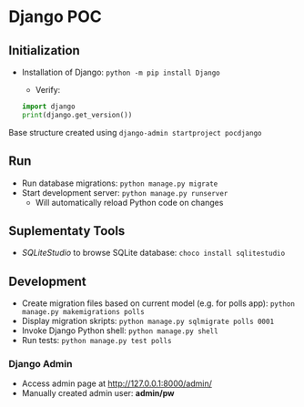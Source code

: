 # Django POC

## Initialization

* Installation of Django: `python -m pip install Django`
    * Verify: 
    
    ```Python
    import django
    print(django.get_version())
    ```

Base structure created using `django-admin startproject pocdjango` 

## Run

* Run database migrations: `python manage.py migrate`
* Start development server: `python manage.py runserver`
    * Will automatically reload Python code on changes

## Suplementaty Tools

* *SQLiteStudio* to browse SQLite database: `choco install sqlitestudio`

## Development

* Create migration files based on current model (e.g. for polls app): `python manage.py makemigrations polls`
* Display migration skripts: `python manage.py sqlmigrate polls 0001`
* Invoke Django Python shell: `python manage.py shell`
* Run tests: `python manage.py test polls`

### Django Admin

* Access admin page at <http://127.0.0.1:8000/admin/>
* Manually created admin user: **admin/pw**
